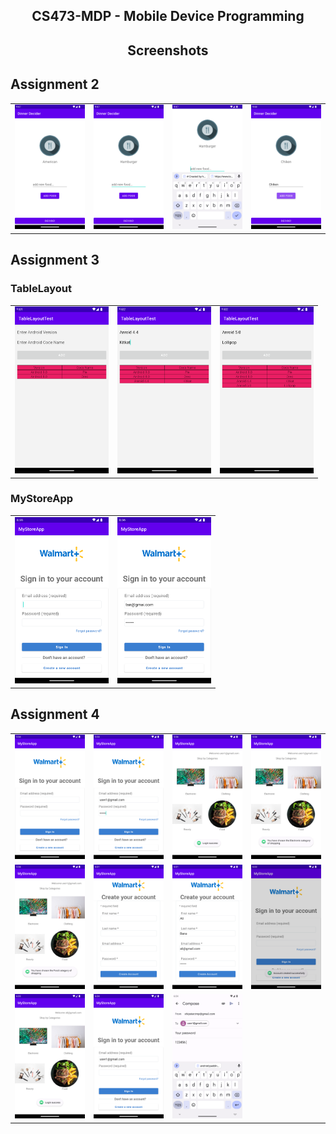 <p align="center">
    <h2 align="center"> CS473-MDP - Mobile Device Programming </h2>
</p>

<p align="center">
    <h2 align="center">Screenshots</h2>
</p>
<h2>Assignment 2</h2>
<p align="center">
<table align="center" border="0">
    <tr>
        <td><img src="Assignment2/Screenshoot/Screenshot_20221020_214709.png" width="150" /></td>
        <td><img src="Assignment2/Screenshoot/Screenshot_20221020_214744.png" width="150" /></td>
        <td><img src="Assignment2/Screenshoot/Screenshot_20221020_214754.png" width="150" /></td>
        <td><img src="Assignment2/Screenshoot/Screenshot_20221020_214813.png" width="150" /></td>
    </tr>
</table>
</p>

<h2>Assignment 3</h2>
<p align="center">
<h3>TableLayout</h3>
<table align="center" border="0">
    <tr>
        <td><img src="Assignment3/TableLayoutTest-Screenshot/Screenshot_20221025_205650.png" width="150" /></td>
        <td><img src="Assignment3/TableLayoutTest-Screenshot/Screenshot_20221025_210227.png" width="150" /></td>
        <td><img src="Assignment3/TableLayoutTest-Screenshot/Screenshot_20221025_210251.png" width="150" /></td>
    </tr>
</table>
<h3>MyStoreApp</h3>
<table align="center" border="0">
    <tr>
        <td><img src="Assignment3/MyStoreApp-Screenshot/Screenshot_20221030_205521.png" width="150" /></td>
        <td><img src="Assignment3/MyStoreApp-Screenshot/Screenshot_20221030_205605.png" width="150" /></td>
    </tr>
</table>
</p>
<h2>Assignment 4</h2>
<p align="center">
<table align="center" border="0">
    <tr>
        <td><img src="Assignment4/MyStoreApp-Screenshot/Screenshot_20221031_193533.png" width="150" /></td>
        <td><img src="Assignment4/MyStoreApp-Screenshot/Screenshot_20221031_193631.png" width="150" /></td>
        <td><img src="Assignment4/MyStoreApp-Screenshot/Screenshot_20221031_193642.png" width="150" /></td>
        <td><img src="Assignment4/MyStoreApp-Screenshot/Screenshot_20221031_193650.png" width="150" /></td>
    </tr>
    <tr>
        <td><img src="Assignment4/MyStoreApp-Screenshot/Screenshot_20221031_193657.png" width="150" /></td>
        <td><img src="Assignment4/MyStoreApp-Screenshot/Screenshot_20221031_194143.png" width="150" /></td>
        <td><img src="Assignment4/MyStoreApp-Screenshot/Screenshot_20221031_194229.png" width="150" /></td>
        <td><img src="Assignment4/MyStoreApp-Screenshot/Screenshot_20221031_194342.png" width="150" /></td>
    </tr>
    <tr>
        <td><img src="Assignment4/MyStoreApp-Screenshot/Screenshot_20221031_194400.png" width="150" /></td>
        <td><img src="Assignment4/MyStoreApp-Screenshot/Screenshot_20221031_194434.png" width="150" /></td>
        <td><img src="Assignment4/MyStoreApp-Screenshot/Screenshot_20221031_194512.png" width="150" /></td>
    </tr>
</table>
</p>
